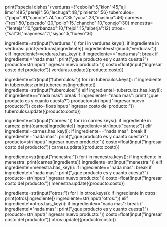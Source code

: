 print("special dishes")
verduras={"cebolla":5,"kion":45,"aji limo":485,"perejil":56,"lechuga":48,"pimiento":56}
tuberculos={"papa":91,"camote":74,"oca":35,"yuca":23,"mashua":46}
carnes={"res":50,"pescado":20,"pollo":15,"chancho":10,"conejo":30} 
menestra={"lenteja":10,"garbanzao":10,"frejol":15,"alberja":12}
otros={"sal":6,"mayonesa":1,"siyao":5,"huevo":6}


ingrediente=str(input("verduras:"))
for i in verduras.keys():
  if ingrediente in verduras:
    print{verduras[ingrediente]}
    ingrediente=str(input("verduras:"))
  elif ingrediente!=verduras.has_key(i):
    if ingrediente=="nada mas":
        break
    if ingrediente!="nada mas":
      print("¿que producto es y cuanto cuesta?")
      producto=str(input("ingresar nuevo producto:"))
      costo=float(input("ingresar costo del producto:"))
      verduras.update({producto:costo})

ingrediente=str(input("tuberculos:"))
for i in tuberculos.keys():
  if ingrediente in tuberculos:
    print{tuberculos[ingrediente]}
    ingrediente=str(input("tuberculos:"))
  elif ingrediente!=tuberculos.has_key(i):
    if ingrediente=="nada mas":
        break
    if ingrediente!="nada mas":
      print("¿que producto es y cuanto cuesta?")
      producto=str(input("ingresar nuevo producto:"))
      costo=float(input("ingresar costo del producto:"))
      tuberculos.update({producto:costo})

ingrediente=str(input("carnes:"))
for i in carnes.keys():
  if ingrediente in carnes:
    print{carnes[ingrediente]}
    ingrediente=str(input("carnes:"))
  elif ingrediente!=carnes.has_key(i):
    if ingrediente=="nada mas":
        break
    if ingrediente!="nada mas":
      print("¿que producto es y cuanto cuesta?")
      producto=str(input("ingresar nuevo producto:"))
      costo=float(input("ingresar costo del producto:"))
      carnes.update({producto:costo})

ingrediente=str(input("menestra:"))
for i in menestra.keys():
  if ingrediente in menestra:
    print{carnes[ingrediente]}
    ingrediente=str(input("menestra:"))
  elif ingrediente!=menestra.has_key(i):
    if ingrediente=="nada mas":
        break
    if ingrediente!="nada mas":
      print("¿que producto es y cuanto cuesta?")
      producto=str(input("ingresar nuevo producto:"))
      costo=float(input("ingresar costo del producto:"))
      menestra.update({producto:costo})
      
      
ingrediente=str(input("otros:"))
for i in otros.keys():
  if ingrediente in otros:
    print{otros[ingrediente]}
    ingrediente=str(input("otros:"))
  elif ingrediente!=otros.has_key(i):
    if ingrediente=="nada mas":
        break
    if ingrediente!="nada mas":
      print("¿que producto es y cuanto cuesta?")
      producto=str(input("ingresar nuevo producto:"))
      costo=float(input("ingresar costo del producto:"))
      otros.update({producto:costo})
